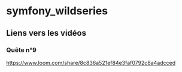 # symfony_wildseries


## Liens vers les vidéos
### Quête n°9 
https://www.loom.com/share/8c836a521ef84e3faf0792c8a4adcced
